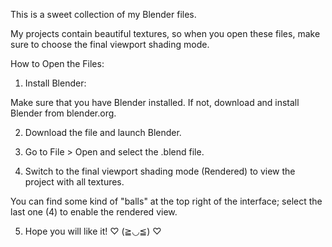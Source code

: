 This is a sweet collection of my Blender files.

My projects contain beautiful textures, so when you open these files, make sure to choose the final viewport shading mode.

How to Open the Files:

1. Install Blender:

Make sure that you have Blender installed. If not, download and install Blender from blender.org.

2. Download the file and launch Blender.

3. Go to File > Open and select the .blend file.

4. Switch to the final viewport shading mode (Rendered) to view the project with all textures.

You can find some kind of "balls" at the top right of the interface; select the last one (4) to enable the rendered view.

5. Hope you will like it! ♡ (≧◡≦) ♡
